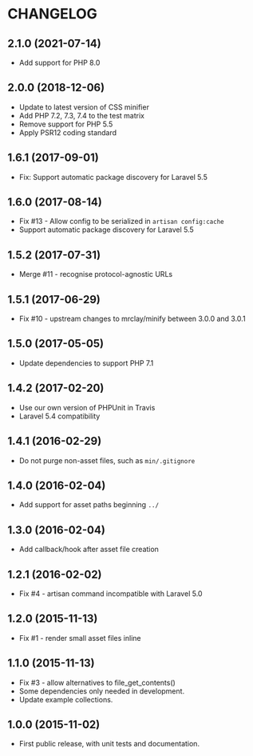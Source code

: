 CHANGELOG
=========

## 2.1.0 (2021-07-14)
 - Add support for PHP 8.0

## 2.0.0 (2018-12-06)
 - Update to latest version of CSS minifier
 - Add PHP 7.2, 7.3, 7.4 to the test matrix
 - Remove support for PHP 5.5
 - Apply PSR12 coding standard

## 1.6.1 (2017-09-01)
 - Fix: Support automatic package discovery for Laravel 5.5

## 1.6.0 (2017-08-14)
 - Fix #13 - Allow config to be serialized in `artisan config:cache`
 - Support automatic package discovery for Laravel 5.5

## 1.5.2 (2017-07-31)
 - Merge #11 - recognise protocol-agnostic URLs

## 1.5.1 (2017-06-29)
 - Fix #10 - upstream changes to mrclay/minify between 3.0.0 and 3.0.1

## 1.5.0 (2017-05-05)
 - Update dependencies to support PHP 7.1

## 1.4.2 (2017-02-20)
 - Use our own version of PHPUnit in Travis
 - Laravel 5.4 compatibility

## 1.4.1 (2016-02-29)
 - Do not purge non-asset files, such as `min/.gitignore`

## 1.4.0 (2016-02-04)
 - Add support for asset paths beginning `../`

## 1.3.0 (2016-02-04)
 - Add callback/hook after asset file creation

## 1.2.1 (2016-02-02)
 - Fix #4 - artisan command incompatible with Laravel 5.0

## 1.2.0 (2015-11-13)
 - Fix #1 - render small asset files inline

## 1.1.0 (2015-11-13)
 - Fix #3 - allow alternatives to file_get_contents()
 - Some dependencies only needed in development.
 - Update example collections.

## 1.0.0 (2015-11-02)
 - First public release, with unit tests and documentation.
